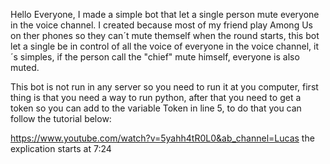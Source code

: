 Hello Everyone, I made a simple bot that let a single person mute everyone in the voice channel. I created because most of my friend play Among Us on ther phones so they can´t mute themself when the round starts, this bot let a single be in control of all the voice of everyone in the voice channel, it´s simples, if the person call the "chief" mute himself, everyone is also muted.

This bot is not run in any server so you need to run it at you computer, first thing is that you need a way to run python, after that you need to get a token so you can add to the variable Token in line 5, to do that you can follow the tutorial below:

https://www.youtube.com/watch?v=5yahh4tR0L0&ab_channel=Lucas the explication starts at 7:24
